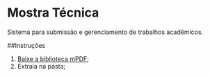 # Mostra Técnica
Sistema para submissão e gerenciamento de trabalhos acadêmicos.

##Instruções

1. [Baixe a biblioteca mPDF](http://www.mpdfonline.com/repos/MPDF_6_0.zip);
2. Extraia na pasta;
